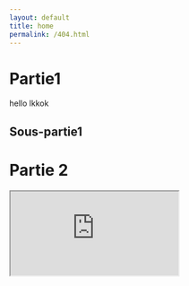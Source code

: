 ```yaml
---
layout: default
title: home
permalink: /404.html
---
```


# Partie1
hello
lkkok

## Sous-partie1

# Partie 2


    
    
<iframe src="http://bl.ocks.org/mbostock/raw/4061502/0a200ddf998aa75dfdb1ff32e16b680a15e5cb01/" marginwidth="0" marginheight="0" scrolling="no"></iframe>

